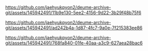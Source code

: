 https://github.com/jaehyukpyon2/deume-archive-git/assets/145942491/11b9e130-5ee2-4156-9d22-3b29f48b75f6


https://github.com/jaehyukpyon2/deume-archive-git/assets/145942491/ad242b4a-1d87-4fc7-9a0e-7f215383ee86


https://github.com/jaehyukpyon2/deume-archive-git/assets/145942491/768fa840-01fe-40aa-a3c9-627aea28bac6
